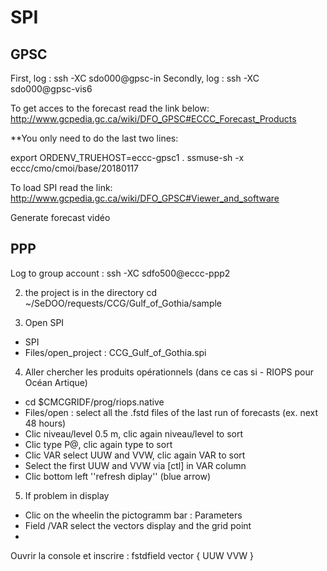 # SPI
## GPSC

First, log  : ssh -XC sdo000@gpsc-in
Secondly, log : ssh -XC sdo000@gpsc-vis6

To get acces to the forecast read the link below:
http://www.gcpedia.gc.ca/wiki/DFO_GPSC#ECCC_Forecast_Products

**You only need to do the last two lines:

export ORDENV_TRUEHOST=eccc-gpsc1
. ssmuse-sh -x eccc/cmo/cmoi/base/20180117

To load SPI read the link:
http://www.gcpedia.gc.ca/wiki/DFO_GPSC#Viewer_and_software

Generate forecast vidéo 

## PPP
Log to group account : ssh -XC sdfo500@eccc-ppp2

2) the project is in the directory
cd ~/SeDOO/requests/CCG/Gulf_of_Gothia/sample

3) Open SPI
- SPI
- Files/open_project : CCG_Gulf_of_Gothia.spi

4) Aller chercher les produits opérationnels (dans ce cas si - RIOPS pour Océan Artique) 
- cd $CMCGRIDF/prog/riops.native
- Files/open : select all the .fstd files of the last run of forecasts (ex. next 48 hours)
- Clic niveau/level 0.5 m, clic again niveau/level to sort
- Clic type P@, clic again type to sort
- Clic VAR select UUW and VVW, clic again VAR to sort
- Select the first UUW and VVW via [ctl] in VAR column
- Clic bottom left ''refresh diplay'' (blue arrow)

5) If problem in display
- Clic on the wheelin the pictogramm bar : Parameters
- Field /VAR  select the vectors display and the grid point
-





Ouvrir la console et inscrire : fstdfield vector { UUW VVW }





